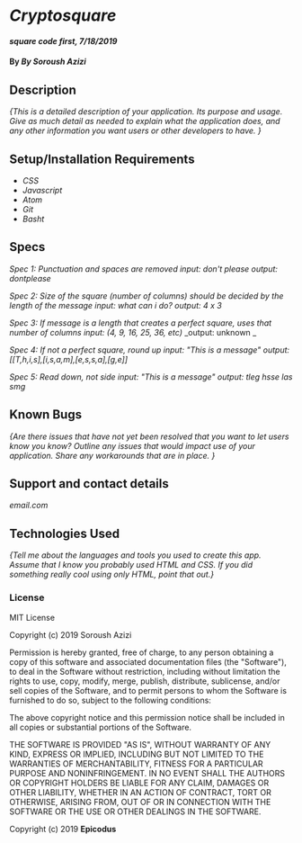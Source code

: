 # _Cryptosquare_

#### _square code first, 7/18/2019_

#### By _**By Soroush Azizi**_

## Description

_{This is a detailed description of your application. Its purpose and usage.  Give as much detail as needed to explain what the application does, and any other information you want users or other developers to have. }_

## Setup/Installation Requirements

* _CSS_
* _Javascript_
* _Atom_
* _Git_
* _Basht_

## Specs

_Spec 1: Punctuation and spaces are removed_
 _input: don't please_
 _output: dontplease_

_Spec 2: Size of the square (number of columns) should be decided by the length of the message_
 _input: what can i do?_
 _output: 4 x 3_

_Spec 3:  If message is a length that creates a perfect square, uses that number of columns_
 _input: (4, 9, 16, 25, 36, etc)_
 _output: unknown _

_Spec 4:  If not a perfect square, round up_
 _input: "This is a message"_
 _output:[[T,h,i,s],[i,s,a,m],[e,s,s,a],[g,e]]_

_Spec 5: Read down, not side_
 _input: "This is a message"_
 _output: tleg hsse las smg_



## Known Bugs

_{Are there issues that have not yet been resolved that you want to let users know you know?  Outline any issues that would impact use of your application.  Share any workarounds that are in place. }_

## Support and contact details

_email.com_

## Technologies Used

_{Tell me about the languages and tools you used to create this app. Assume that I know you probably used HTML and CSS. If you did something really cool using only HTML, point that out.}_

### License

MIT License

Copyright (c) 2019 Soroush Azizi

Permission is hereby granted, free of charge, to any person obtaining a copy
of this software and associated documentation files (the "Software"), to deal
in the Software without restriction, including without limitation the rights
to use, copy, modify, merge, publish, distribute, sublicense, and/or sell
copies of the Software, and to permit persons to whom the Software is
furnished to do so, subject to the following conditions:

The above copyright notice and this permission notice shall be included in all
copies or substantial portions of the Software.

THE SOFTWARE IS PROVIDED "AS IS", WITHOUT WARRANTY OF ANY KIND, EXPRESS OR
IMPLIED, INCLUDING BUT NOT LIMITED TO THE WARRANTIES OF MERCHANTABILITY,
FITNESS FOR A PARTICULAR PURPOSE AND NONINFRINGEMENT. IN NO EVENT SHALL THE
AUTHORS OR COPYRIGHT HOLDERS BE LIABLE FOR ANY CLAIM, DAMAGES OR OTHER
LIABILITY, WHETHER IN AN ACTION OF CONTRACT, TORT OR OTHERWISE, ARISING FROM,
OUT OF OR IN CONNECTION WITH THE SOFTWARE OR THE USE OR OTHER DEALINGS IN THE
SOFTWARE.

Copyright (c) 2019 **Epicodus**
